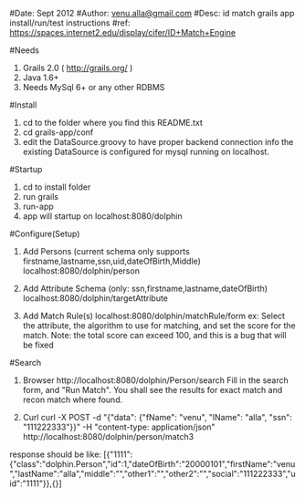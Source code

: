 #Date: Sept 2012
#Author: venu.alla@gmail.com
#Desc: id match grails app install/run/test instructions
#ref: https://spaces.internet2.edu/display/cifer/ID+Match+Engine

#Needs
1. Grails 2.0 ( http://grails.org/ )
2. Java 1.6+
3. Needs MySql 6+ or any other RDBMS

#Install
1. cd to the folder where you find this README.txt
2. cd grails-app/conf
3. edit the DataSource.groovy to have proper backend connection info
   the existing DataSource is configured for mysql running on localhost.

#Startup
1. cd to install folder 
2. run grails
3. run-app
4. app will startup on localhost:8080/dolphin

#Configure(Setup)
1. Add Persons (current schema only supports firstname,lastname,ssn,uid,dateOfBirth,Middle)
localhost:8080/dolphin/person

2. Add Attribute Schema (only: ssn,firstname,lastname,dateOfBirth)
localhost:8080/dolphin/targetAttribute

3. Add Match Rule(s)
localhost:8080/dolphin/matchRule/form
ex: Select the attribute, the algorithm to use for matching, and set the score for the match.
Note: the total score can exceed 100, and this is a bug that will be fixed

#Search
1. Browser
http://localhost:8080/dolphin/Person/search
Fill in the search form, and "Run Match".
You shall see the results for exact match and recon match where found.

2. Curl
curl -X POST -d "{"data": {"fName": "venu", "lName": "alla", "ssn": "111222333"}}" -H "content-type: application/json" http://localhost:8080/dolphin/person/match3

response should be like:
[{"1111":{"class":"dolphin.Person","id":1,"dateOfBirth":"20000101","firstName":"venu","lastName":"alla","middle":"","other1":"","other2":"","social":"111222333","uid":"1111"}},{}]



